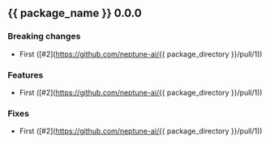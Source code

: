 ## {{ package_name }} 0.0.0

### Breaking changes
- First ([#2](https://github.com/neptune-ai/{{ package_directory }}/pull/1))

### Features
- First ([#2](https://github.com/neptune-ai/{{ package_directory }}/pull/1))

### Fixes
- First ([#2](https://github.com/neptune-ai/{{ package_directory }}/pull/1))
